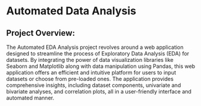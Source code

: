 # Automated Data Analysis

## Project Overview:
The Automated EDA Analysis project revolves around a web application designed to streamline the process of Exploratory Data Analysis (EDA) for datasets. By integrating the power of data visualization libraries like Seaborn and Matplotlib along with data manipulation using Pandas, this web application offers an efficient and intuitive platform for users to input datasets or choose from pre-loaded ones. The application provides comprehensive insights, including dataset components, univariate and bivariate analyses, and correlation plots, all in a user-friendly interface and automated manner.
